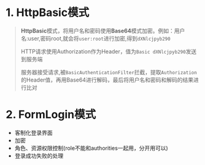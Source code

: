 # 1. HttpBasic模式
>**HttpBasic**模式，将用户名和密码使用**Base64**模式加密。例如：用户名:user,密码root,就会将`user:root`进行加密,得到`dXNlcjpyb290`
>
>HTTP请求使用Authorization作为Header，值为`Basic dXNlcjpyb290`发送到服务端
>
>服务器接受请求,被`BasicAuthenticationFilter`拦截，提取`Authorization`的Header值，再用Base64进行解码，最后将用户名和密码和解码的结果进行比对

# 2. FormLogin模式
- 客制化登录界面
- 加密
- 角色、资源权限控制(role不能和authorities一起用，分开用可以)
- 登录成功失败的处理


